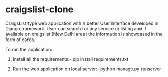 # craigslist-clone

CraigsList type web application with a better User Interface developed in Django framework.
User can search for any service or listing and if available on craigslist (New Delhi area) the information is showcased in the 
form of cards.

To run the application:

1. Install all the requirements:-
    pip install requirements.txt

2. Run the web application on local server:- 
    python manage.py runserver
